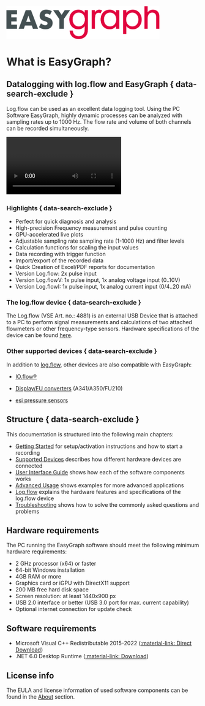 <img src="img/easygraph_logo.svg" alt="header" width="400"/>

# What is EasyGraph? 

## Datalogging with log.flow and EasyGraph { data-search-exclude }
Log.flow can be used as an excellent data logging tool. Using the PC Software EasyGraph, highly dynamic processes can be analyzed with sampling rates up to 
1000 Hz. The flow rate and volume of both channels can be recorded simultaneously.

<video controls autoplay loop src="img/easygraphdemo.mp4"> </video>  

### Highlights { data-search-exclude }

- Perfect for quick diagnosis and analysis
- High-precision Frequency measurement and pulse counting
- GPU-accelerated live plots 
- Adjustable sampling rate sampling rate (1-1000 Hz) and filter levels
- Calculation functions for scaling the input values
- Data recording with trigger function
- Import/export of the recorded data
- Quick Creation of Excel/PDF reports for documentation
- Version Log.flow: 2x pulse input
- Version Log.flowV: 1x pulse input, 1x analog voltage input (0..10V)
- Version Log.flowI: 1x pulse input, 1x analog current input (0/4..20 mA)

### The log.flow device { data-search-exclude }

The Log.flow (VSE Art. no.: 4881) is an external USB Device that is attached to a PC to perform signal measurements and calculations of two attached flowmeters or other frequency-type sensors. Hardware specifications of the device can be found [here](logflow.md "Log.flow Device Description").

### Other supported devices { data-search-exclude }

In addition to [log.flow](devices.md#logflow-datalogging-system), other devices are also compatible with EasyGraph:

-  [IO.flow®](devices.md#ioflow-with-usb-master)

-  [Display/FU converters](devices.md#displayfu-converter-rs232) (A341/A350/FU210)

-  [esi pressure sensors](devices.md#esi-usb-pressure-sensor)

## Structure { data-search-exclude }

This documentation is structured into the following main chapters:

* [Getting Started](gettingstarted.md) for setup/activation instructions and how to start a recording
* [Supported Devices](devices.md) describes how different hardware devices are connected 
* [User Interface Guide](uiguide.md) shows how each of the software components works
* [Advanced Usage](advanced.md) shows examples for more advanced applications 
* [Log.flow](logflow.md) explains the hardware features and specifications of the log.flow device
* [Troubleshooting](faqs.md) shows how to solve the commonly asked questions and problems



## Hardware requirements

The PC running the EasyGraph software should meet the following minimum hardware requirements:

* 2 GHz processor (x64) or faster
* 64-bit Windows installation
* 4GB RAM or more
* Graphics card or iGPU with DirectX11 support
* 200 MB free hard disk space
* Screen resolution: at least 1440x900 px
* USB 2.0 interface or better (USB 3.0 port for max. current capability)
* Optional internet connection for update check

## Software requirements

* Microsoft Visual C++ Redistributable 2015-2022 ([:material-link: Direct Download](https://aka.ms/vs/17/release/vc_redist.x64.exe))
* .NET 6.0 Desktop Runtime ([:material-link: Download](https://dotnet.microsoft.com/en-us/download/dotnet/6.0))

## License info

The EULA and license information of used software components can be found in the [About](about.md) section.